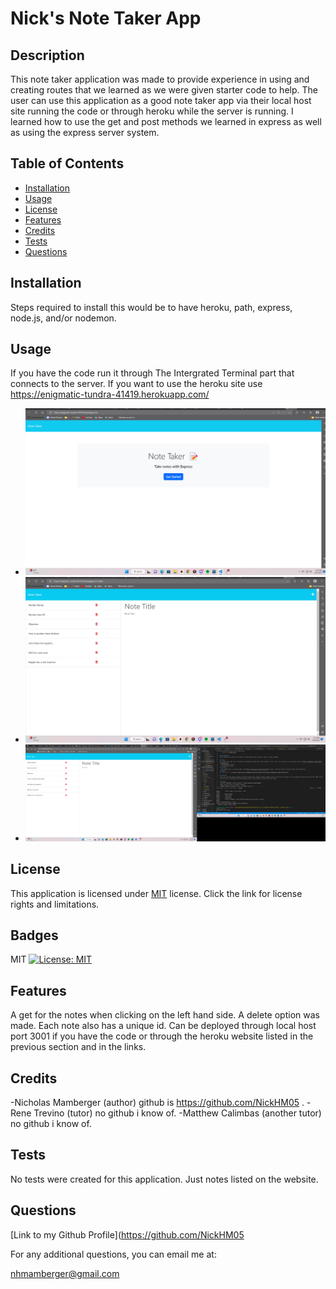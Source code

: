# Nick's Note Taker App

## Description
This note taker application was made to provide experience in using and creating routes that we learned as we were given starter code to help. The user can use this application as a good note taker app  via their local host site running the code or through heroku while the server is running. I learned how to use the get and post methods we learned in express as well as using the express server system. 
## Table of Contents
  - [Installation](#installation)
  - [Usage](#usage)
  - [License](#license)
  - [Features](#features)
  - [Credits](#credits)
  - [Tests](#tests)
  - [Questions](#questions)

## Installation
Steps required to install this would be to have heroku, path, express, node.js, and/or nodemon.

## Usage
If you have the code run it through The Intergrated Terminal part that connects to the server. If you want to use the heroku site use https://enigmatic-tundra-41419.herokuapp.com/
- ![Screenshot of the heroku note taker app page](./Assets/Screenshot%20(240).png)
- ![Screenshot of the heroku app opened](./Assets/Screenshot%20(241).png)
- ![Screenshot of the localhost3001 website being used](./Assets/Screenshot%20(242).png)
## License 
  This application is licensed under [MIT](https://opensource.org/licenses/MIT) license. Click the link for license rights and limitations.
## Badges
MIT [![License: MIT](https://img.shields.io/badge/License-MIT-yellow.svg)](https://opensource.org/licenses/MIT)

## Features
A get for the notes when clicking on the left hand side. A delete option was made. Each note also has a unique id. Can be deployed through local host port 3001 if you have the code or through the heroku website listed in the previous section and in the links. 

## Credits
-Nicholas Mamberger (author) github is https://github.com/NickHM05 . 
-Rene Trevino (tutor) no github i know of. 
-Matthew Calimbas (another tutor) no github i know of.

## Tests
No tests were created for this application. Just notes listed on the website. 

## Questions
[Link to my Github Profile](https://github.com/NickHM05

For any additional questions, you can email me at:

nhmamberger@gmail.com
